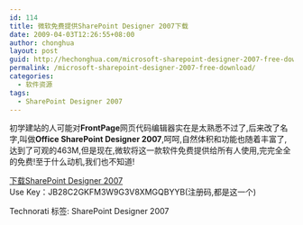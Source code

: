 ```yaml
---
id: 114
title: 微软免费提供SharePoint Designer 2007下载
date: 2009-04-03T12:26:55+08:00
author: chonghua
layout: post
guid: http://hechonghua.com/microsoft-sharepoint-designer-2007-free-download/
permalink: /microsoft-sharepoint-designer-2007-free-download/
categories:
  - 软件资源
tags:
  - SharePoint Designer 2007
---
```

初学建站的人可能对**FrontPage**网页代码编辑器实在是太熟悉不过了,后来改了名字,叫做**Office SharePoint Designer 2007**,呵呵,自然体积和功能也随着丰富了,达到了可观的463M,但是现在,微软将这一款软件免费提供给所有人使用,完完全全的免费!至于什么动机,我们也不知道!

<!--more-->

<a href="http://www.microsoft.com/downloads/details.aspx?displaylang=zh-cn&FamilyID=baa3ad86-bfc1-4bd4-9812-d9e710d44f42" target="_blank">下载SharePoint Designer 2007</a>  
Use Key：JB28C2GKFM3W9G3V8XMGQBYYB(注册码,都是这一个)

<div style="padding-bottom: 0px; margin: 0px; padding-left: 0px; padding-right: 0px; display: inline; float: none; padding-top: 0px" id="scid:0767317B-992E-4b12-91E0-4F059A8CECA8:d16828e9-cb05-47db-b811-58485c6933df" class="wlWriterEditableSmartContent">
  Technorati 标签: SharePoint Designer 2007
</div>